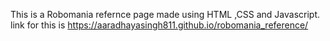 This is a Robomania refernce page made using HTML ,CSS and Javascript.
link for this is https://aaradhayasingh811.github.io/robomania_reference/
